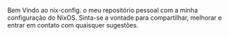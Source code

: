 Bem Vindo ao nix-config. o meu repositório pessoal com a minha configuração do NixOS.
Sinta-se a vontade para compartilhar, melhorar e entrar em contato com quaisquer sugestões.
